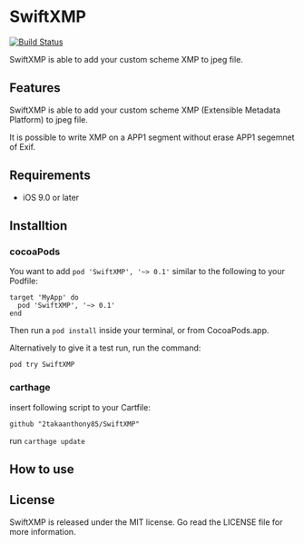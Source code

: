 # SwiftXMP

[![Build Status](https://travis-ci.org/2takaanthony85/SwiftXMP.svg?branch=master)](https://travis-ci.org/2takaanthony85/SwiftXMP)

SwiftXMP is able to add your custom scheme XMP to jpeg file.

## Features

SwiftXMP is able to add your custom scheme XMP (Extensible Metadata Platform) to jpeg file.

It is possible to write XMP on a APP1 segment without erase APP1 segemnet of Exif.

## Requirements

* iOS 9.0 or later

## Installtion

### cocoaPods

You want to add ```pod 'SwiftXMP', '~> 0.1'``` similar to the following to your Podfile:

```
target 'MyApp' do
  pod 'SwiftXMP', '~> 0.1'
end
```

Then run a ```pod install``` inside your terminal, or from CocoaPods.app.

Alternatively to give it a test run, run the command:

```pod try SwiftXMP```

### carthage

insert following script to your Cartfile:

```github "2takaanthony85/SwiftXMP"```

run ```carthage update```


## How to use



## License

SwiftXMP is released under the MIT license. Go read the LICENSE file for more information.
